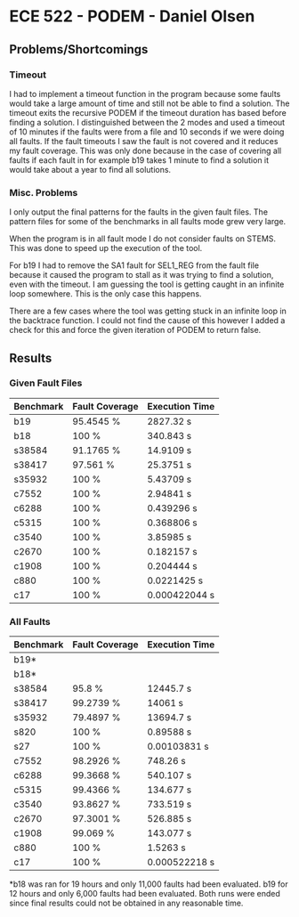 # ECE 522 - PODEM - Daniel Olsen

## Problems/Shortcomings

### Timeout

I had to implement a timeout function in the program because some faults would take a large amount of time and still not be able to find a solution. The timeout exits the recursive PODEM if the timeout duration has based before finding a solution. I distinguished between the 2 modes and used a timeout of 10 minutes if the faults were from a file and 10 seconds if we were doing all faults. If the fault timeouts I saw the fault is not covered and it reduces my fault coverage. This was only done because in the case of covering all faults if each fault in for example b19 takes 1 minute to find a solution it would take about a year to find all solutions.

### Misc. Problems

I only output the final patterns for the faults in the given fault files. The pattern files for some of the benchmarks in all faults mode grew very large.

When the program is in all fault mode I do not consider faults on STEMS. This was done to speed up the execution of the tool.

For b19 I had to remove the SA1 fault for SEL1_REG from the fault file because it caused the program to stall as it was trying to find a solution, even with the timeout. I am guessing the tool is getting caught in an infinite loop somewhere. This is the only case this happens.

There are a few cases where the tool was getting stuck in an infinite loop in the backtrace function. I could not find the cause of this however I added a check for this and force the given iteration of PODEM to return false.

## Results

### Given Fault Files

| Benchmark | Fault Coverage | Execution Time |
| --------- | -------------- | -------------- |
| b19       | 95.4545 %      | 2827.32 s      |
| b18       | 100 %          | 340.843 s      |
| s38584    | 91.1765 %      | 14.9109 s      |
| s38417    | 97.561 %       | 25.3751 s      |
| s35932    | 100 %          | 5.43709 s      |
| c7552     | 100 %          | 2.94841 s      |
| c6288     | 100 %          | 0.439296 s     |
| c5315     | 100 %          | 0.368806 s     |
| c3540     | 100 %          | 3.85985 s      |
| c2670     | 100 %          | 0.182157 s     |
| c1908     | 100 %          | 0.204444 s     |
| c880      | 100 %          | 0.0221425 s    |
| c17       | 100 %          | 0.000422044 s  |

### All Faults

| Benchmark | Fault Coverage | Execution Time |
| --------- | -------------- | -------------- |
| b19*      |                |                |
| b18*      |                |                |
| s38584    | 95.8 %         | 12445.7 s      |
| s38417    | 99.2739 %      | 14061 s        |
| s35932    | 79.4897 %      | 13694.7 s      |
| s820      | 100 %          | 0.89588 s      |
| s27       | 100 %          | 0.00103831 s   |
| c7552     | 98.2926 %      | 748.26 s       |
| c6288     | 99.3668 %      | 540.107 s      |
| c5315     | 99.4366 %      | 134.677 s      |
| c3540     | 93.8627 %      | 733.519 s      |
| c2670     | 97.3001 %      | 526.885 s      |
| c1908     | 99.069 %       | 143.077 s      |
| c880      | 100 %          | 1.5263 s       |
| c17       | 100 %          | 0.000522218 s  |

*b18 was ran for 19 hours and only 11,000 faults had been evaluated. b19 for 12 hours and only 6,000 faults had been evaluated. Both runs were ended since final results  could not be obtained in any reasonable time.
